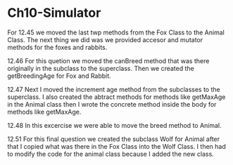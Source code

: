 # Ch10-Simulator
 
For 12.45 we moved the last twp methods from the Fox Class to the Animal Class. 
The next thing we did was we provided accesor and mutator methods for the foxes and rabbits.

12.46
For this quetion we moved the canBreed method that was there originally in the subclass to the superclass.
Then we created the getBreedingAge for Fox and Rabbit.

12.47
Next I moved the increment age method from the subclasses to the superclass. 
I also created the abtract methods for methods like getMaxAge in the Animal class
then I wrote the concrete method inside the body for methods like getMaxAge.

12.48
In this excercise we were able to move the breed method to Animal.

12.51
For this final question we created the subclass Wolf for Animal after that I copied what was there in the Fox Class into the Wolf Class.
I then had to modify the code for the animal class because I added the new class.
